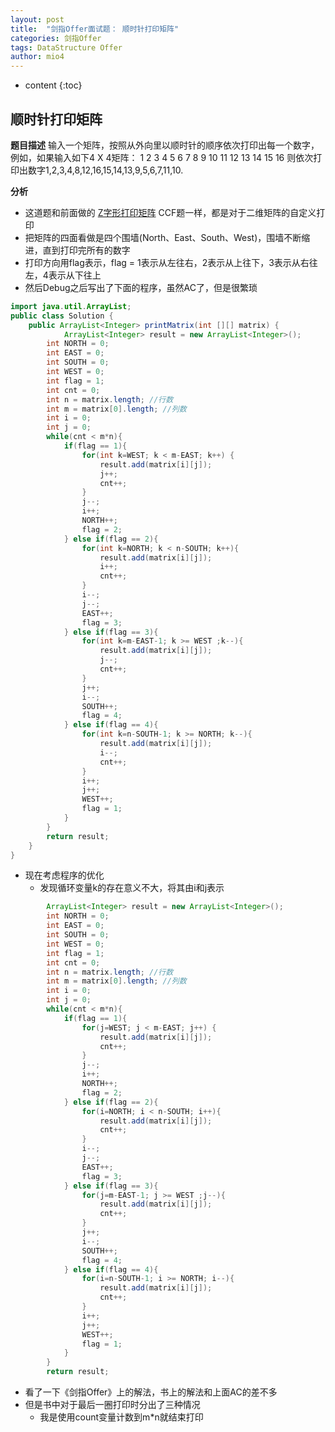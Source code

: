 ```yaml
---
layout: post
title:  "剑指Offer面试题： 顺时针打印矩阵"
categories: 剑指Offer  
tags: DataStructure Offer 
author: mio4
---
```


* content
{:toc}








## 顺时针打印矩阵

**题目描述**
输入一个矩阵，按照从外向里以顺时针的顺序依次打印出每一个数字，例如，如果输入如下4 X 4矩阵： 1 2 3 4 5 6 7 8 9 10 11 12 13 14 15 16 则依次打印出数字1,2,3,4,8,12,16,15,14,13,9,5,6,7,11,10.

**分析**

  - 这道题和前面做的 [Z字形打印矩阵](https://blog.csdn.net/H_Targaryen/article/details/81587956) CCF题一样，都是对于二维矩阵的自定义打印
  - 把矩阵的四面看做是四个围墙(North、East、South、West)，围墙不断缩进，直到打印完所有的数字
  - 打印方向用flag表示，flag = 1表示从左往右，2表示从上往下，3表示从右往左，4表示从下往上
  - 然后Debug之后写出了下面的程序，虽然AC了，但是很繁琐


```java 
import java.util.ArrayList;
public class Solution {
    public ArrayList<Integer> printMatrix(int [][] matrix) {
       		ArrayList<Integer> result = new ArrayList<Integer>();
		int NORTH = 0;
		int EAST = 0;
		int SOUTH = 0;
		int WEST = 0;
		int flag = 1;
		int cnt = 0;
		int n = matrix.length; //行数
		int m = matrix[0].length; //列数
		int i = 0;
		int j = 0;
		while(cnt < m*n){
			if(flag == 1){
				for(int k=WEST; k < m-EAST; k++) {
					result.add(matrix[i][j]);
					j++;
					cnt++;
				}
				j--;
				i++;
				NORTH++;
				flag = 2;
			} else if(flag == 2){
				for(int k=NORTH; k < n-SOUTH; k++){
					result.add(matrix[i][j]);
					i++;
					cnt++;
				}
				i--;
				j--;
				EAST++;
				flag = 3;
			} else if(flag == 3){
				for(int k=m-EAST-1; k >= WEST ;k--){
					result.add(matrix[i][j]);
					j--;
					cnt++;
				}
				j++;
				i--;
				SOUTH++;
				flag = 4;
			} else if(flag == 4){
				for(int k=n-SOUTH-1; k >= NORTH; k--){
					result.add(matrix[i][j]);
					i--;
					cnt++;
				}
				i++;
				j++;
				WEST++;
				flag = 1;
			}
		}
		return result;
    }
}
```

 - 现在考虑程序的优化
   - 发现循环变量k的存在意义不大，将其由i和j表示 

```java 
		ArrayList<Integer> result = new ArrayList<Integer>();
		int NORTH = 0;
		int EAST = 0;
		int SOUTH = 0;
		int WEST = 0;
		int flag = 1;
		int cnt = 0;
		int n = matrix.length; //行数
		int m = matrix[0].length; //列数
		int i = 0;
		int j = 0;
		while(cnt < m*n){
			if(flag == 1){
				for(j=WEST; j < m-EAST; j++) {
					result.add(matrix[i][j]);
					cnt++;
				}
				j--;
				i++;
				NORTH++;
				flag = 2;
			} else if(flag == 2){
				for(i=NORTH; i < n-SOUTH; i++){
					result.add(matrix[i][j]);
					cnt++;
				}
				i--;
				j--;
				EAST++;
				flag = 3;
			} else if(flag == 3){
				for(j=m-EAST-1; j >= WEST ;j--){
					result.add(matrix[i][j]);
					cnt++;
				}
				j++;
				i--;
				SOUTH++;
				flag = 4;
			} else if(flag == 4){
				for(i=n-SOUTH-1; i >= NORTH; i--){
					result.add(matrix[i][j]);
					cnt++;
				}
				i++;
				j++;
				WEST++;
				flag = 1;
			}
		}
		return result;
```

 - 看了一下《剑指Offer》上的解法，书上的解法和上面AC的差不多
 - 但是书中对于最后一圈打印时分出了三种情况
   - 我是使用count变量计数到m*n就结束打印
    
